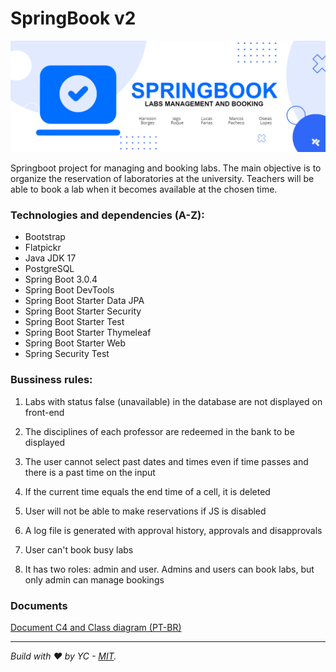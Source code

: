 
# SpringBook v2
![banner](https://github.com/OseiasYC/SpringBook/blob/main/banner.png)

Springboot project for managing and booking labs.
The main objective is to organize the reservation of laboratories at the university.
Teachers will be able to book a lab when it becomes available at the chosen time.

### Technologies and dependencies (A-Z):
* Bootstrap
* Flatpickr
* Java JDK 17
* PostgreSQL
* Spring Boot 3.0.4
* Spring Boot DevTools
* Spring Boot Starter Data JPA
* Spring Boot Starter Security
* Spring Boot Starter Test
* Spring Boot Starter Thymeleaf
* Spring Boot Starter Web
* Spring Security Test

### Bussiness rules:
1. Labs with status false (unavailable) in the database are not displayed on front-end

2. The disciplines of each professor are redeemed in the bank to be displayed

3. The user cannot select past dates and times even if time passes and there is a past time on the input

4. If the current time equals the end time of a cell, it is deleted

5. User will not be able to make reservations if JS is disabled

6. A log file is generated with approval history, approvals and disapprovals

7. User can't book busy labs

8. It has two roles: admin and user. Admins and users can book labs, but only admin can manage bookings

### Documents
[Document C4 and Class diagram (PT-BR)](https://drive.google.com/file/d/1q-UWTaZNDym0gYJlheUn81lNEdjaPh-z/view?usp=share_link)

---
 _Build with ❤️ by YC - [MIT](https://github.com/OseiasYC/SpringBook/blob/main/LICENSE)._
